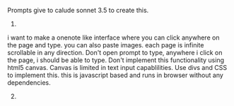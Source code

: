 Prompts give to calude sonnet 3.5 to create this.

1.

i want to make a onenote like interface where you can click anywhere on the page and type. you can also paste images. each page is infinite scrollable in any direction. Don't open prompt to type, anywhere i click on the page, i should be able to type. Don't implement this functionality using html5 canvas. Canvas is limited in text input capablilities. Use divs and CSS to implement this.
this is javascript based and runs in browser without any dependencies.

2.

